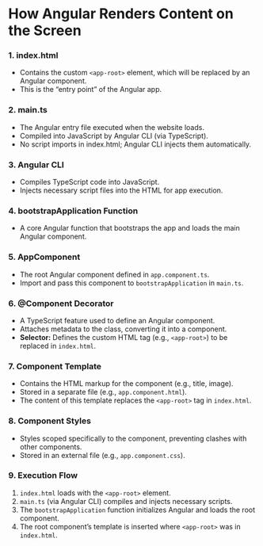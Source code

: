 # How Angular Renders Content on the Screen

### 1. index.html
- Contains the custom `<app-root>` element, which will be replaced by an Angular component.
- This is the “entry point” of the Angular app.

### 2. main.ts
- The Angular entry file executed when the website loads.
- Compiled into JavaScript by Angular CLI (via TypeScript).
- No script imports in index.html; Angular CLI injects them automatically.

### 3. Angular CLI
- Compiles TypeScript code into JavaScript.
- Injects necessary script files into the HTML for app execution.

### 4. bootstrapApplication Function
- A core Angular function that bootstraps the app and loads the main Angular component.

### 5. AppComponent
- The root Angular component defined in `app.component.ts`.
- Import and pass this component to `bootstrapApplication` in `main.ts`.

### 6. @Component Decorator
- A TypeScript feature used to define an Angular component.
- Attaches metadata to the class, converting it into a component.
- **Selector:** Defines the custom HTML tag (e.g., `<app-root>`) to be replaced in `index.html`.

### 7. Component Template
- Contains the HTML markup for the component (e.g., title, image).
- Stored in a separate file (e.g., `app.component.html`).
- The content of this template replaces the `<app-root>` tag in `index.html`.

### 8. Component Styles
- Styles scoped specifically to the component, preventing clashes with other components.
- Stored in an external file (e.g., `app.component.css`).

### 9. Execution Flow
1. `index.html` loads with the `<app-root>` element.
2. `main.ts` (via Angular CLI) compiles and injects necessary scripts.
3. The `bootstrapApplication` function initializes Angular and loads the root component.
4. The root component’s template is inserted where `<app-root>` was in `index.html`.
